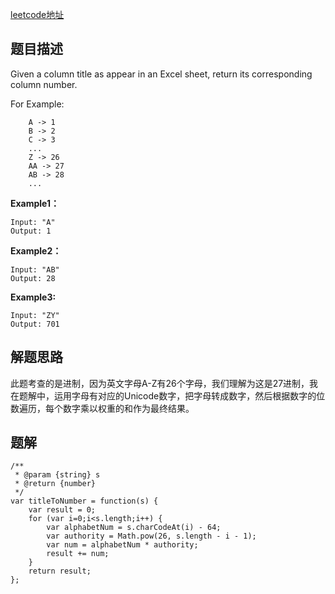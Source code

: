 [leetcode地址](https://leetcode.com/problems/excel-sheet-column-number/)
## 题目描述
Given a column title as appear in an Excel sheet, return its corresponding column number.

For Example:

```
    A -> 1
    B -> 2
    C -> 3
    ...
    Z -> 26
    AA -> 27
    AB -> 28 
    ...
```

**Example1：**
```
Input: "A"
Output: 1
```
**Example2：**
```
Input: "AB"
Output: 28
```

**Example3:**
```
Input: "ZY"
Output: 701
```

## 解题思路
此题考查的是进制，因为英文字母A-Z有26个字母，我们理解为这是27进制，我在题解中，运用字母有对应的Unicode数字，把字母转成数字，然后根据数字的位数遍历，每个数字乘以权重的和作为最终结果。

## 题解
```
/**
 * @param {string} s
 * @return {number}
 */
var titleToNumber = function(s) {
    var result = 0;
    for (var i=0;i<s.length;i++) {
        var alphabetNum = s.charCodeAt(i) - 64;
        var authority = Math.pow(26, s.length - i - 1);
        var num = alphabetNum * authority;
        result += num;
    }
    return result;
};
```